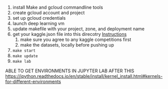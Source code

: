 



1. install Make and gcloud commandline tools
1. create gcloud account and project
1. set up gcloud credentials 
1. launch deep learning vm
1. update makefile with your project, zone, and deployment name
1. get your kaggle.json file into this direcotry [Instructions](https://github.com/Kaggle/kaggle-api)
    1. make sure you agree to any kaggle competitions first
    1. make the datasets, locally before pushing up 
1. `make start`
1. `make update`
1. `make lab`


ABLE TO GET ENVIRONMENTS IN JUPYTER LAB AFTER THIS
https://ipython.readthedocs.io/en/stable/install/kernel_install.html#kernels-for-different-environments